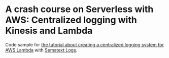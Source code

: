 # A crash course on Serverless with AWS: Centralized logging with Kinesis and Lambda

Code sample for [the tutorial about creating a centralized logging system for AWS Lambda](https://sematext.com/blog/centralized-aws-lambda-logs-kinesis-serverless/) with [Sematext Logs](https://sematext.com/logsene).

